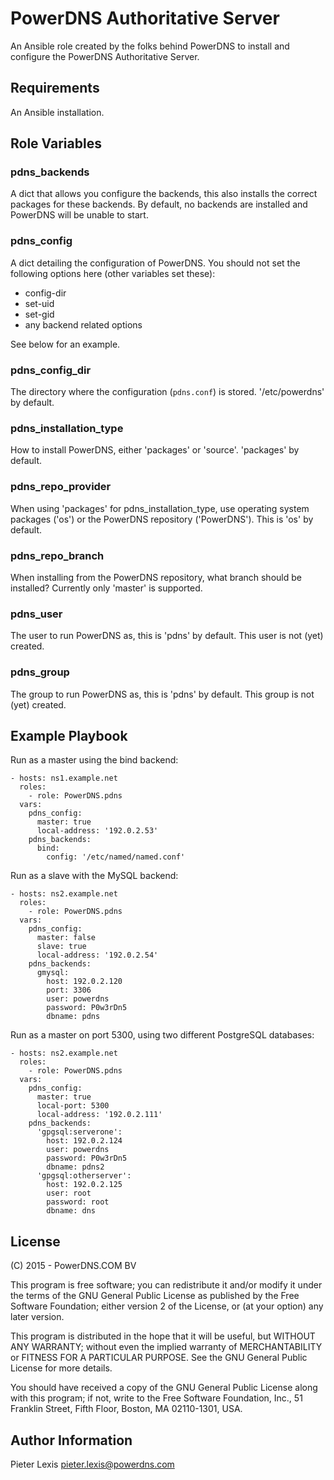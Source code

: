 PowerDNS Authoritative Server
=============================

An Ansible role created by the folks behind PowerDNS to install and configure
the PowerDNS Authoritative Server.


Requirements
------------
An Ansible installation.

Role Variables
--------------
### pdns_backends
A dict that allows you configure the backends, this also installs the correct
packages for these backends. By default, no backends are installed and PowerDNS
will be unable to start.

### pdns_config
A dict detailing the configuration of PowerDNS. You should not set the following
options here (other variables set these):
 * config-dir
 * set-uid
 * set-gid
 * any backend related options

See below for an example.

### pdns_config_dir
The directory where the configuration (`pdns.conf`) is stored. '/etc/powerdns'
by default.

### pdns_installation_type
How to install PowerDNS, either 'packages' or 'source'. 'packages' by default.

### pdns_repo_provider
When using 'packages' for pdns_installation_type, use operating system packages
('os') or the PowerDNS repository ('PowerDNS'). This is 'os' by default.

### pdns_repo_branch
 When installing from the PowerDNS repository, what branch should be installed?
Currently only 'master' is supported.

### pdns_user
The user to run PowerDNS as, this is 'pdns' by default. This user is not (yet)
created.

### pdns_group
The group to run PowerDNS as, this is 'pdns' by default. This group is not (yet)
created.

Example Playbook
----------------
Run as a master using the bind backend:
```
- hosts: ns1.example.net
  roles:
    - role: PowerDNS.pdns
  vars:
    pdns_config:
      master: true
      local-address: '192.0.2.53'
    pdns_backends:
      bind:
        config: '/etc/named/named.conf'
```

Run as a slave with the MySQL backend:
```
- hosts: ns2.example.net
  roles:
    - role: PowerDNS.pdns
  vars:
    pdns_config:
      master: false
      slave: true
      local-address: '192.0.2.54'
    pdns_backends:
      gmysql:
        host: 192.0.2.120
        port: 3306
        user: powerdns
        password: P0w3rDn5
        dbname: pdns
```

Run as a master on port 5300, using two different PostgreSQL databases:
```
- hosts: ns2.example.net
  roles:
    - role: PowerDNS.pdns
  vars:
    pdns_config:
      master: true
      local-port: 5300
      local-address: '192.0.2.111'
    pdns_backends:
      'gpgsql:serverone':
        host: 192.0.2.124
        user: powerdns
        password: P0w3rDn5
        dbname: pdns2
      'gpgsql:otherserver':
        host: 192.0.2.125
        user: root
        password: root
        dbname: dns
```

License
-------
(C) 2015 - PowerDNS.COM BV

This program is free software; you can redistribute it and/or
modify it under the terms of the GNU General Public License
as published by the Free Software Foundation; either version 2
of the License, or (at your option) any later version.

This program is distributed in the hope that it will be useful,
but WITHOUT ANY WARRANTY; without even the implied warranty of
MERCHANTABILITY or FITNESS FOR A PARTICULAR PURPOSE.  See the
GNU General Public License for more details.

You should have received a copy of the GNU General Public License
along with this program; if not, write to the Free Software
Foundation, Inc., 51 Franklin Street, Fifth Floor, Boston, MA  02110-1301, USA.

Author Information
------------------
 Pieter Lexis <pieter.lexis@powerdns.com>
